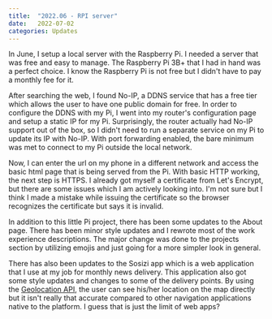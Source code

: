 ```yaml
---
title:  "2022.06 - RPI server"
date:   2022-07-02
categories: Updates
---
```


In June, I setup a local server with the Raspberry Pi.
I needed a server that was free and easy to manage.
The Raspberry Pi 3B+ that I had in hand was a perfect choice.
I know the Raspberry Pi is not free but I didn't have to pay a monthly fee for it.

After searching the web, I found No-IP, a DDNS service that has a free tier which allows the user to have one public domain for free.
In order to configure the DDNS with my Pi, I went into my router's configuration page and setup a static IP for my Pi.
Surprisingly, the router actually had No-IP support out of the box, so I didn't need to run a separate service on my Pi to update its IP with No-IP.
With port forwarding enabled, the bare minimum was met to connect to my Pi outside the local network.

Now, I can enter the url on my phone in a different network and access the basic html page that is being served from the Pi.
With basic HTTP working, the next step is HTTPS.
I already got myself a certificate from Let's Encrypt, but there are some issues which I am actively looking into.
I'm not sure but I think I made a mistake while issuing the certificate so the browser recognizes the certificate but says it is invalid.

In addition to this little Pi project, there has been some updates to the About page.
There has been minor style updates and I rewrote most of the work experience descriptions.
The major change was done to the projects section by utilizing emojis and just going for a more simpler look in general.

There has also been updates to the Sosizi app which is a web application that I use at my job for monthly news delivery.
This application also got some style updates and changes to some of the delivery points.
By using the [Geolocation API](https://developer.mozilla.org/en-US/docs/Web/API/Geolocation_API), the user can see his/her location on the map directly but it isn't really that accurate compared to other navigation applications native to the platform.
I guess that is just the limit of web apps?
